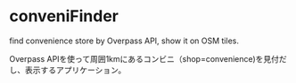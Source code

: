conveniFinder
=============

find convenience store by Overpass API, show it on OSM tiles.

Overpass APIを使って周囲1kmにあるコンビニ（shop=convenience)を見付だし、表示するアプリケーション。
